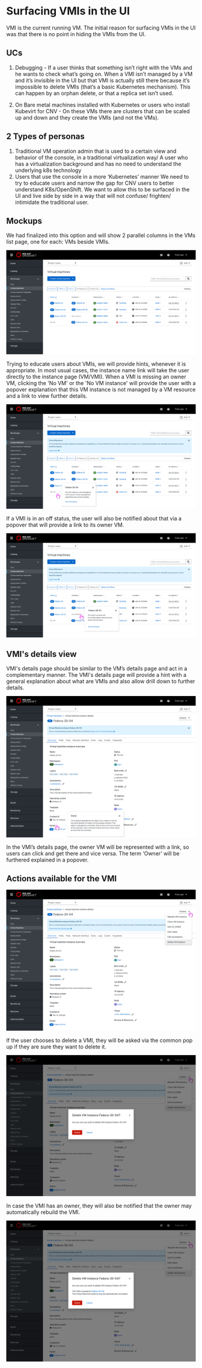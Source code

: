 # Surfacing VMIs in the UI

VMI is the current running VM.
The initial reason for surfacing VMIs in the UI was that there is no point in hiding the VMIs from the UI.

## UCs

1. Debugging - If a user thinks that something isn’t right with the VMs and he wants to check what’s going on. When a VMI isn’t managed by a VM and it’s invisible in the UI but that VMI is actually still there because it’s impossible to delete VMIs (that’s a basic Kubernetes mechanism). This can happen by an orphan delete, or that a replica set isn’t used.

2. On Bare metal machines installed with Kubernetes or users who install Kubevirt for CNV - On these VMs there are clusters that can be scaled up and down and they create the VMIs (and not the VMs).

## 2 Types of personas

1. Traditional VM operation admin that is used to a certain view and behavior of the console, in a traditional virtualization way/ A user who has a virtualization background and has no need to understand the underlying k8s technology
2. Users that use the console in a more ‘Kubernetes’ manner
We need to try to educate users and narrow the gap for CNV users to better understand K8s/OpenShift.
We want to allow this to be surfaced in the UI and live side by side in a way that will not confuse/ frighten/ intimidate the traditional user.

## Mockups

We had finalized into this option and will show 2 parallel columns in the VMs list page, one for each: VMs beside VMIs.

![list of VMIs beside VMs](img/VMsListW_VMIsOp1.png)

Trying to educate users about VMIs, we will provide hints, whenever it is appropriate.
In most usual cases, the instance name link will take the user directly to the instance page (VM/VMI).
When a VMI is missing an owner VM, clicking the 'No VM' or the 'No VM instance' will provide the user with a popover explanation that this VM instance is not managed by a VM resource and a link to view further details.

![VMI is in an off status](img/Op1_Hint1.png)

If a VMI is in an off status, the user will also be notified about that via a popover that will provide a link to its owner VM.

![Missing VMI](img/Op1_PopoverMessageMissingVMI.png)

## VMI's details view

VMI's details page should be similar to the VM’s details page and act in a complementary manner.
The VMI's details page will provide a hint with a general explanation about what are VMIs and also allow drill down to further details.

![VMI's details page](img/Op1_VMI_DetailsViewPlusHint.png)

In the VMI’s details page, the owner VM will be represented with a link, so users can click and get there and vice versa.
The term ‘Owner’ will be furthered explained in a popover.

## Actions available for the VMI

![VMI's available actions](img/Op1Actions.png)

If the user chooses to delete a VMI, they will be asked via the common pop up if they are sure they want to delete it.

![Asking if they are sure to delete](img/Op1WarningPopupDelete.png)

In case the VMI has an owner, they will also be notified that the owner may automatically rebuild the VMI.

![Asking if they are sure to delete and notifying about the owner may rebuild the VMI](img/WarningPopupDelete_VMIHasAnOwner.png)
